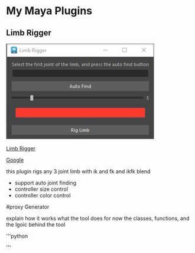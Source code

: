 # My Maya Plugins

## Limb Rigger

<img src="./assets/Rigger.png" width=400>

[Limb Rigger]("./src/LimbRigger.py")

[Google]("https://www.google.com")

this plugin rigs any 3 joint limb with ik and fk and ikfk blend

* support auto joint finding
* controller size control
* controller color control

#proxy Generator

explain how it works
what the tool does for now
the classes, functions, and the lgoic behind the tool

'''python 

'''